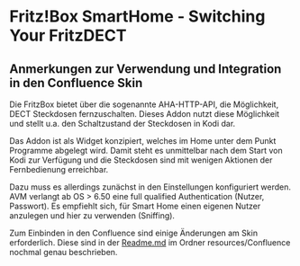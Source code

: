 <h1>Fritz!Box SmartHome - Switching Your FritzDECT</h1>
<h2>Anmerkungen zur Verwendung und Integration in den Confluence Skin</h2>

Die FritzBox bietet über die sogenannte AHA-HTTP-API, die Möglichkeit, DECT Steckdosen fernzuschalten. Dieses Addon nutzt 
diese Möglichkeit und stellt u.a. den Schaltzustand der Steckdosen in Kodi dar.

Das Addon ist als Widget konzipiert, welches im Home unter dem Punkt Programme abgelegt wird. Damit steht es unmittelbar nach 
dem Start von Kodi zur Verfügung und die Steckdosen sind mit wenigen Aktionen der Fernbedienung erreichbar.

Dazu muss es allerdings zunächst in den Einstellungen konfiguriert werden. AVM verlangt ab OS > 6.50 eine full qualified 
Authentication (Nutzer, Passwort). Es empfiehlt sich, für Smart Home einen eigenen Nutzer anzulegen und hier zu verwenden 
(Sniffing).

Zum Einbinden in den Confluence sind einige Änderungen am Skin erforderlich. Diese sind in 
der [Readme.md](resources/Confluence/Readme.md) im Ordner resources/Confluence nochmal genau beschrieben.
